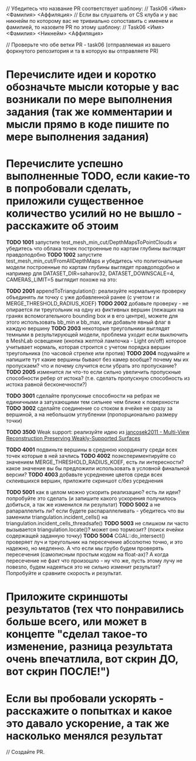 // Убедитесь что название PR соответствует шаблону:
// Task06 <Имя> <Фамилия> <Аффиляция>
// Если вы слушатель от CS клуба и у вас никнейм по которому вас не тривиально сопоставить с именем и фамилией, то назовите PR по этому шаблону:
// Task06 <Имя> <Фамилия> <Никнейм> <Аффиляция>

// Проверьте что обе ветки PR - task06 (отправляемая из вашего форкнутого репозитория и та в которую вы отправляете PR)

# Перечислите идеи и коротко обозначьте мысли которые у вас возникали по мере выполнения задания (так же комментарии и мысли прямо в коде пишите по мере выполнения задания)

# Перечислите успешно выполненные TODO, если какие-то в попробовали сделать, приложили существенное количество усилий но не вышло - расскажите об этоим

**TODO 1001** запустите test_mesh_min_cut/DepthMapsToPointClouds и убедитесь что облака точек построенные по картам глубины выглядят правдоподобно
**TODO 1002** запустите test_mesh_min_cut/FromAllDepthMaps и убедитесь что полигональные модели построенные по картам глубины выглядят правдоподобно и например для DATASET_DIR=saharov32, DATASET_DOWNSCALE=4, CAMERAS_LIMIT=5 выглядит похоже на это:

**TODO 2001** appendToTriangulation(): реализуйте нормальную проверку объединять ли точку с уже добавленной ранее (с учетом r и MERGE_THRESHOLD_RADIUS_KOEF)
**TODO 2002** добавьте проверку - не опирается ли треугольник на одну из фиктивных вершин (лежащих на гранях вспомогательного bounding box и в его центре), можете для этого использовать bb_min и bb_max, или добавьте явный флаг в каждую вершину
**TODO 2003** некоторые треугольники выглядят темными в результирующей модели, проблема уходит если выключить в MeshLab освещение (кнопка желтой лампочка - Light on/off) которое учитывает нормаль, которая строится с учетом порядка вершин треугольника (по часовой стрелке или против)
**TODO 2004** подумайте и напишите тут какие вершины бывают без камер вообще? почему мы их пропускаем? что и почему случится если убрать это пропускание?
**TODO 2005** изменится ли что-то если сильно увеличить пропускные способности ребер от истока? (т.е. сделать пропускную способность из истока равной бесконечности?)

**TODO 3001** сделайте пропускные способности на ребрах не единичными а затухающими тем сильнее чем ближе к поверхности
**TODO 3002** сделайте соединение со стоком в ячейке не сразу за вершиной, а на небольшом углублении (пропорционально размеру точки)

**TODO 3500** Weak support: реализуйте идею из [jancosek2011 - Multi-View Reconstruction Preserving Weakly-Supported Surfaces](https://compsciclub.ru/attachments/classes/file_XyLpDjLx/jancosek2011.pdf)

**TODO 4001** подвиньте вершины в среднюю координату среди всех точек которые в ней зачлись
**TODO 4002** поэкспериментируйте со значением MERGE_THRESHOLD_RADIUS_KOEF, есть ли интересности? какое значение вы бы предложили использовать в условной финальной версии?
**TODO 4003** добавьте усреднение цветов среди всех склеившихся вершин, приложите скриншот с/без усреднения

**TODO 5001** как в целом можно ускорить реализацию? есть ли идеи? попробуйте это сделать (и запишите какого ускорения получилось добиться, а так же изменился ли результат)
**TODO 5002** а не рапараллелить ли? если будете распараллеливать - убедитесь что вы заменили triangulation.incident_cells() на triangulation.incident_cells_threadsafe()
**TODO 5003** не слишком ли часто вызывается triangulation.locate()? может оно тормозит? (поиск ячейки содержащей заданную точку)
**TODO 5004** CGAL::do_intersect() проверяет луч и треугольник на пересечение абсолютно точно, и это надежно, но медленно. А что если мы грубо будем проверять пересечения (самописным простым кодом на float-ах)? А когда пересечение не факт что произошло - ну что же, пусть этому лучу не повезло, будем надеяться это не сильно изменит результат? Попробуйте и сравните скорость и результат.

# Приложите скриншоты результатов (тех что понравились больше всего, или может в концепте "сделал такое-то изменение, разница результата очень впечатлила, вот скрин ДО, вот скрин ПОСЛЕ!")

# Если вы пробовали ускорять - расскажите о попытках и какое это давало ускорение, а так же насколько менялся результат

// Создайте PR.
